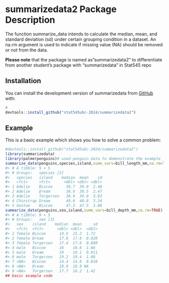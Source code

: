 
<!-- README.md is generated from README.Rmd. Please edit that file -->

# summarizedata2 Package Description

<!-- badges: start -->
<!-- badges: end -->

The function summarize_data intends to calculate the median, mean, and
standard deviation (sd) under certain grouping condition in a dataset.
An na.rm argument is used to indicate if missing value (NA) should be
removed or not from the data.

**Please note** that the package is named as”summarizedata2” to
differentiate from another student’s package with “summarizedata” in
Stat545 repo

## Installation

You can install the development version of summarizedata from
[GitHub](https://github.com/) with:

``` r
# 
devtools::install_github("stat545ubc-2024/summarizedata2")
```

## Example

This is a basic example which shows you how to solve a common problem:

``` r
#devtools::install_github("stat545ubc-2024/summarizedata2")
library(summarizedata)
library(palmerpenguins)# used penguin data to demonstrate the example 
summarize_data(penguins,species,island,summ_vars=bill_length_mm,na.rm=TRUE)
#> # A tibble: 5 × 5
#> # Groups:   species [3]
#>   species   island    median  mean    sd
#>   <fct>     <fct>      <dbl> <dbl> <dbl>
#> 1 Adelie    Biscoe      38.7  39.0  2.48
#> 2 Adelie    Dream       38.6  38.5  2.47
#> 3 Adelie    Torgersen   38.9  39.0  3.03
#> 4 Chinstrap Dream       49.6  48.8  3.34
#> 5 Gentoo    Biscoe      47.3  47.5  3.08
summarize_data(penguins,sex,island,summ_vars=bill_depth_mm,na.rm=TRUE)
#> # A tibble: 9 × 5
#> # Groups:   sex [3]
#>   sex    island    median  mean     sd
#>   <fct>  <fct>      <dbl> <dbl>  <dbl>
#> 1 female Biscoe      14.5  15.2  1.72 
#> 2 female Dream       17.8  17.6  0.828
#> 3 female Torgersen   17.4  17.6  0.880
#> 4 male   Biscoe      16    16.6  1.66 
#> 5 male   Dream       19    19.1  0.911
#> 6 male   Torgersen   19.2  19.4  1.08 
#> 7 <NA>   Biscoe      14.4  14.6  0.810
#> 8 <NA>   Dream       18.9  18.9 NA    
#> 9 <NA>   Torgersen   17.7  18.2  1.42
## basic example code
```
